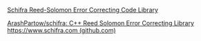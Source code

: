 




[Schifra Reed-Solomon Error Correcting Code Library](https://www.schifra.com/)

[ArashPartow/schifra: C++ Reed Solomon Error Correcting Library https://www.schifra.com (github.com)](https://github.com/ArashPartow/schifra)